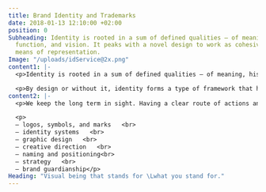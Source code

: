 ```yaml
---
title: Brand Identity and Trademarks
date: 2018-01-13 12:10:00 +02:00
position: 0
Subheading: Identity is rooted in a sum of defined qualities – of meaning, history,
  function, and vision. It peaks with a novel design to work as cohesive and appropriate
  means of representation.
Image: "/uploads/idService@2x.png"
content1: |-
  <p>Identity is rooted in a sum of defined qualities – of meaning, history, function, and vision. It peaks with a novel design, formed of considered decisions, with a purpose of being a cohesive and appropriate means of representation.</p>

  <p>By design or without it, identity forms a type of framework that has a substantial effect on most communication, product and brand development efforts. Asides its more tangible parts, an identity also serves a role in forming relationships with its owner and the audiences it interacts with.   </p>
content2: |-
  <p>We keep the long term in sight. Having a clear route of actions and goals will increase the probability of successful results and extends the solutions to the fullest potential.</p>

  <p>
  – logos, symbols, and marks   <br>
  – identity systems   <br>
  – graphic design   <br>
  – creative direction   <br>
  – naming and positioning<br>
  – strategy   <br>
  – brand guardianship</p>
Heading: "Visual being that stands for \Lwhat you stand for."
---
```


